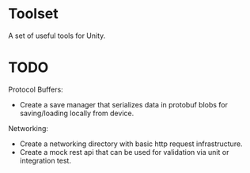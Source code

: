 # Toolset
A set of useful tools for Unity.

# TODO
Protocol Buffers:
 - Create a save manager that serializes data in protobuf blobs for saving/loading locally from device.

Networking:
 - Create a networking directory with basic http request infrastructure.
 - Create a mock rest api that can be used for validation via unit or integration test.
